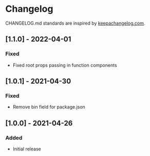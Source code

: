 # Changelog

CHANGELOG.md standards are inspired by [keepachangelog.com](https://keepachangelog.com/en/1.0.0/).

## [1.1.0] - 2022-04-01

### Fixed

- Fixed root props passing in function components

## [1.0.1] - 2021-04-30

### Fixed

- Remove bin field for package.json

## [1.0.0] - 2021-04-26

### Added

- Initial release
